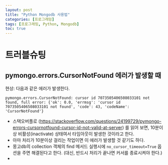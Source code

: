 ```yaml
---
layout: post
title: "Python Mongodb 사용법"
categories: [프로그래밍]
tags: [프로그래밍, Python, Mongodb]
toc: true
---
```




# 트러블슈팅
## pymongo.errors.CursorNotFound 에러가 발생할 때 
현상: 다음과 같은 에러가 발생한다.   

```
pymongo.errors.CursorNotFound: cursor id 7073505406508033101 not found, full error: {'ok': 0.0, 'errmsg': 'cursor id 7073505406508033101 not found', 'code': 43, 'codeName': 'CursorNotFound'}
```

- 스택오버플로 (https://stackoverflow.com/questions/24199729/pymongo-errors-cursornotfound-cursor-id-not-valid-at-server) 를 읽어 보면, 10분이상 비활성(inactivate) 상태여서 타임아웃이 발생한 것이라고 한다. 
- 아마 처리가 10분이상 걸리는 작업이면 이 에러가 발생할 것 같기도 하다. 
- 몽고db의 collection 객체의 find 메서드 실행시에 `no_cursor_timeout=True` 옵션을 주면 해결된다고 한다. (대신, 반드시 처리가 끝나면 커서를 종료시켜야 한다.)
- 
